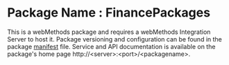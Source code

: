 # Package Name : FinancePackages
This is a webMethods package and requires a webMethods Integration Server to host it. Package versioning and configuration can be found in the package [manifest](./FinancePackages/manifest.v3) file. Service and API documentation is available on the package's home page http://&lt;server&gt;:&lt;port&gt;/&lt;packagename>.